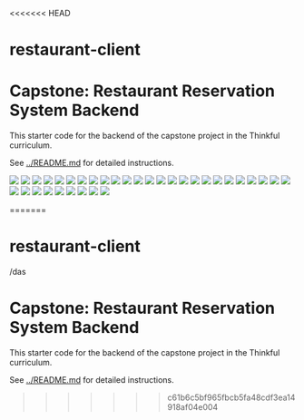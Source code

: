 <<<<<<< HEAD
# restaurant-client
# Capstone: Restaurant Reservation System Backend

This starter code for the backend of the capstone project in the Thinkful curriculum.

See [../README.md](../README.md) for detailed instructions.


![](./front-end/screenshots/us-01-cancel-after.png)
![](./front-end/screenshots/us-01-cancel-before.png)
![](./front-end/screenshots/us-01-submit-after.png)
![](./front-end/screenshots/us-01-submit-before.png)
![](./front-end/screenshots/us-02-reservation-almost-closing-after.png)
![](./front-end/screenshots/us-02-reservation-almost-closing-before.png)
![](./front-end/screenshots/us-02-reservation-is-future-after.png)
![](./front-end/screenshots/us-02-reservation-is-future-before.png)
![](./front-end/screenshots/us-02-reservation-is-working-day-after.png)
![](./front-end/screenshots/us-02-reservation-is-working-day-before.png)
![](./front-end/screenshots/us-02-reservation-too-early-after.png)
![](./front-end/screenshots/us-02-reservation-too-early-before.png)
![](./front-end/screenshots/us-02-reservation-too-late-after.png)
![](./front-end/screenshots/us-02-reservation-too-late-before.png)
![](./front-end/screenshots/us-04-dashboard-seat-button-after.png)
![](./front-end/screenshots/us-04-create-table-cancel-before.png)
![](./front-end/screenshots/us-05-dashboard-finish-button-before.png)
![](./front-end/screenshots/us-06-finish-before.png)
![](us-06-finish-after.png)
![](us-06-finish-before.png)
![](us-06-seated-after.png)
![](us-06-seated-before.png)
![](us-07-search-reservations-submit-no-result-after.png)
![](us-07-search-reservations-submit-no-result-before.png)
![](us-07-search-reservations-submit-valid-after.png)
![](us-07-search-reservations-submit-valid-before.png)
![](us-08-cancel-reservation-before.png)
![](us-08-dashboard-edit-click-after-no-change-expected.png)
![](us-08-dashboard-edit-click-before.png)
![](us-08-dont-cancel-reservation-after.png)
![](us-08-dont-cancel-reservation-before.png)
![](us-08-edit-reservation-cancel-after.png)
![](us-08-edit-reservation-cancel-before.png)
![](us-08-edit-reservation-submit-after.png)



=======
# restaurant-client

/das
# Capstone: Restaurant Reservation System Backend

This starter code for the backend of the capstone project in the Thinkful curriculum.

See [../README.md](../README.md) for detailed instructions.
>>>>>>> c61b6c5bf965fbcb5fa48cdf3ea14918af04e004
